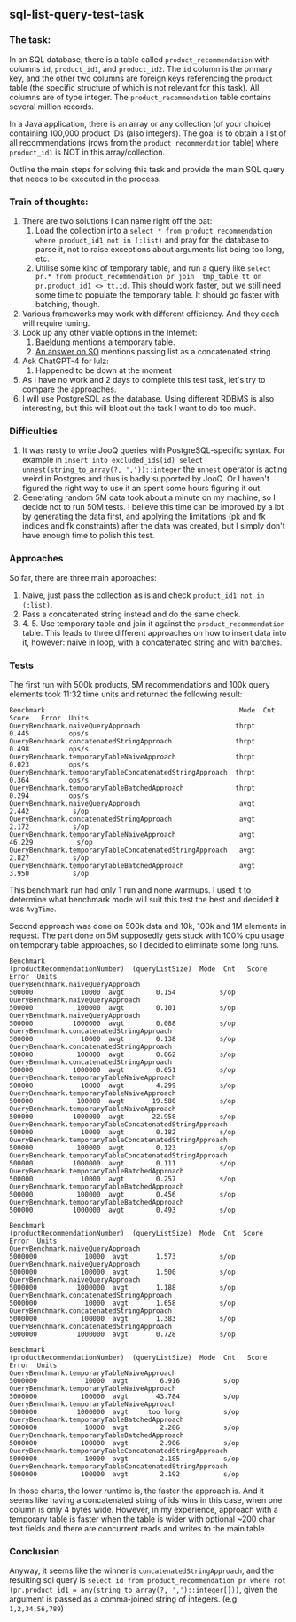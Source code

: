 ## sql-list-query-test-task

### The task:
 In an SQL database, there is a table called `product_recommendation` with columns `id`, `product_id1`, 
 and `product_id2`.
 The `id` column is the primary key, and the other two columns are foreign keys referencing the `product` table
 (the specific structure of which is not relevant for this task). All columns are of type integer.
 The `product_recommendation` table contains several million records.

 In a Java application, there is an array or any collection (of your choice) containing 100,000 product IDs
 (also integers). The goal is to obtain a list of all recommendations (rows from the `product_recommendation` table)
 where `product_id1` is NOT in this array/collection.

 Outline the main steps for solving this task and provide the main SQL query that needs to be executed in the process.

### Train of thoughts:

1. There are two solutions I can name right off the bat: 
   1. Load the collection into a `select * from product_recommendation where product_id1 not in (:list)` and 
      pray for the database to parse it, not to raise exceptions about arguments list being too long, etc.
   2. Utilise some kind of temporary table, and run a query like `select pr.* from product_recommendation pr join 
      tmp_table tt on pr.product_id1 <> tt.id`. This should work faster, but we still need some time to populate 
      the temporary table. It should go faster with batching, though.
2. Various frameworks may work with different efficiency. And they each will require tuning. 
3. Look up any other viable options in the Internet:
   1. [Baeldung](https://www.baeldung.com/spring-jdbctemplate-in-list) mentions a temporary table.
   2. [An answer on SO](https://stackoverflow.com/a/32561721/7643283) mentions passing list as a concatenated string. 
4. Ask ChatGPT-4 for lulz: 
    1. Happened to be down at the moment
5. As I have no work and 2 days to complete this test task, let's try to compare the approaches.
6. I will use PostgreSQL as the database. Using different RDBMS is also interesting, but this will bloat out 
   the task I want to do too much.

### Difficulties

1. It was nasty to write JooQ queries with PostgreSQL-specific syntax. 
   For example in `insert into excluded_ids(id) select unnest(string_to_array(?, ','))::integer` the `unnest` operator
   is acting weird in Postgres and thus is badly supported by JooQ. Or I haven't figured the right way to use it an spent
   some hours figuring it out.
2. Generating random 5M data took about a minute on my machine, so I decide not to run 50M tests. I believe this time 
   can be improved by a lot by generating the data first, and applying the limitations
   (pk and fk indices and fk constraints) after the data was created, but I simply don't have enough time 
   to polish this test.

### Approaches

So far, there are three main approaches:
1. Naive, just pass the collection as is and check `product_id1 not in (:list)`.
2. Pass a concatenated string instead and do the same check.
3. 4\. 5\. Use temporary table and join it against the `product_recommendation` table. This leads to three different
approaches on how to insert data into it, however: naive in loop, with a concatenated string and with batches. 

### Tests

The first run with 500k products, 5M recommendations and 100k query elements took 11:32 time units and returned 
the following result:

```text
Benchmark                                                 Mode  Cnt   Score   Error  Units
QueryBenchmark.naiveQueryApproach                        thrpt        0.445          ops/s
QueryBenchmark.concatenatedStringApproach                thrpt        0.498          ops/s
QueryBenchmark.temporaryTableNaiveApproach               thrpt        0.023          ops/s
QueryBenchmark.temporaryTableConcatenatedStringApproach  thrpt        0.364          ops/s
QueryBenchmark.temporaryTableBatchedApproach             thrpt        0.294          ops/s
QueryBenchmark.naiveQueryApproach                         avgt        2.442           s/op
QueryBenchmark.concatenatedStringApproach                 avgt        2.172           s/op
QueryBenchmark.temporaryTableNaiveApproach                avgt       46.229           s/op
QueryBenchmark.temporaryTableConcatenatedStringApproach   avgt        2.827           s/op
QueryBenchmark.temporaryTableBatchedApproach              avgt        3.950           s/op
```

This benchmark run had only 1 run 
and none warmups. I used it to determine what benchmark mode will suit this test the best and decided it was `AvgTime`.

Second approach was done on 500k data and 10k, 100k and 1M elements in request. The part done on 5M supposedly gets stuck 
with 100% cpu usage on temporary table approaches, so I decided to eliminate some long runs.

```text
Benchmark                                                (productRecommendationNumber)  (queryListSize)  Mode  Cnt   Score   Error  Units
QueryBenchmark.naiveQueryApproach                                               500000            10000  avgt        0.154           s/op
QueryBenchmark.naiveQueryApproach                                               500000           100000  avgt        0.101           s/op
QueryBenchmark.naiveQueryApproach                                               500000          1000000  avgt        0.088           s/op
QueryBenchmark.concatenatedStringApproach                                       500000            10000  avgt        0.138           s/op
QueryBenchmark.concatenatedStringApproach                                       500000           100000  avgt        0.062           s/op
QueryBenchmark.concatenatedStringApproach                                       500000          1000000  avgt        0.051           s/op
QueryBenchmark.temporaryTableNaiveApproach                                      500000            10000  avgt        4.299           s/op
QueryBenchmark.temporaryTableNaiveApproach                                      500000           100000  avgt       19.580           s/op
QueryBenchmark.temporaryTableNaiveApproach                                      500000          1000000  avgt       22.958           s/op
QueryBenchmark.temporaryTableConcatenatedStringApproach                         500000            10000  avgt        0.182           s/op
QueryBenchmark.temporaryTableConcatenatedStringApproach                         500000           100000  avgt        0.123           s/op
QueryBenchmark.temporaryTableConcatenatedStringApproach                         500000          1000000  avgt        0.111           s/op
QueryBenchmark.temporaryTableBatchedApproach                                    500000            10000  avgt        0.257           s/op
QueryBenchmark.temporaryTableBatchedApproach                                    500000           100000  avgt        0.456           s/op
QueryBenchmark.temporaryTableBatchedApproach                                    500000          1000000  avgt        0.493           s/op

Benchmark                                  (productRecommendationNumber)  (queryListSize)  Mode  Cnt  Score   Error  Units
QueryBenchmark.naiveQueryApproach                                5000000            10000  avgt       1.573           s/op
QueryBenchmark.naiveQueryApproach                                5000000           100000  avgt       1.500           s/op
QueryBenchmark.naiveQueryApproach                                5000000          1000000  avgt       1.188           s/op
QueryBenchmark.concatenatedStringApproach                        5000000            10000  avgt       1.658           s/op
QueryBenchmark.concatenatedStringApproach                        5000000           100000  avgt       1.383           s/op
QueryBenchmark.concatenatedStringApproach                        5000000          1000000  avgt       0.728           s/op

Benchmark                                                (productRecommendationNumber)  (queryListSize)  Mode  Cnt   Score   Error  Units
QueryBenchmark.temporaryTableNaiveApproach                                     5000000            10000  avgt        6.916           s/op
QueryBenchmark.temporaryTableNaiveApproach                                     5000000           100000  avgt       43.784           s/op
QueryBenchmark.temporaryTableNaiveApproach                                     5000000          1000000  avgt     too long           s/op
QueryBenchmark.temporaryTableBatchedApproach                                   5000000            10000  avgt        2.286           s/op
QueryBenchmark.temporaryTableBatchedApproach                                   5000000           100000  avgt        2.906           s/op
QueryBenchmark.temporaryTableConcatenatedStringApproach                        5000000            10000  avgt        2.185           s/op
QueryBenchmark.temporaryTableConcatenatedStringApproach                        5000000           100000  avgt        2.192           s/op
```

In those charts, the lower runtime is, the faster the approach is. And it seems like having a concatenated string of ids
wins in this case, when one column is only 4 bytes wide. However, in my experience, approach with a temporary table is 
faster when the table is wider with optional ~200 char text fields and there are concurrent reads and writes
to the main table.

### Conclusion

Anyway, it seems like the winner is `concatenatedStringApproach`, and the resulting sql query is 
`select id from product_recommendation pr where not (pr.product_id1 = any(string_to_array(?, ',')::integer[]))`,
given the argument is passed as a comma-joined string of integers. (e.g. `1,2,34,56,789`)
